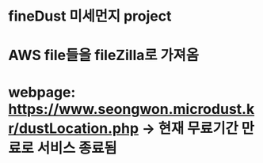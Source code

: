 # fineDust 미세먼지 project
# AWS file들을 fileZilla로 가져옴
# webpage: https://www.seongwon.microdust.kr/dustLocation.php -> 현재 무료기간 만료로 서비스 종료됨
